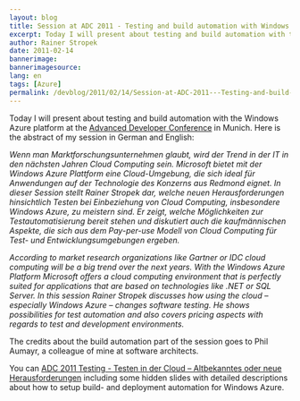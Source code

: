 ```yaml
---
layout: blog
title: Session at ADC 2011 - Testing and build automation with Windows Azure
excerpt: Today I will present about testing and build automation with the Windows Azure platform at the Advanced Developer Conference in Munich.
author: Rainer Stropek
date: 2011-02-14
bannerimage: 
bannerimagesource: 
lang: en
tags: [Azure]
permalink: /devblog/2011/02/14/Session-at-ADC-2011---Testing-and-build-automation-with-Windows-Azure
---
```


<p>Today I will present about testing and build automation with the Windows Azure platform at the <a href="http://www.adc2011.de/" target="_blank">Advanced Developer Conference</a> in Munich. Here is the abstract of my session in German and English:</p><p>
  <em>Wenn man Marktforschungsunternehmen glaubt, wird der Trend in der IT in den nächsten Jahren Cloud Computing sein. Microsoft bietet mit der Windows Azure Plattform eine Cloud-Umgebung, die sich ideal für Anwendungen auf der Technologie des Konzerns aus Redmond eignet. In dieser Session stellt Rainer Stropek dar, welche neuen Herausforderungen hinsichtlich Testen bei Einbeziehung von Cloud Computing, insbesondere Windows Azure, zu meistern sind. Er zeigt, welche Möglichkeiten zur Testautomatisierung bereit stehen und diskutiert auch die kaufmännischen Aspekte, die sich aus dem Pay-per-use Modell von Cloud Computing für Test- und Entwicklungsumgebungen ergeben.</em>
</p><p>
  <em>According to market research organizations like Gartner or IDC cloud computing will be a big trend over the next years. With the Windows Azure Platform Microsoft offers a cloud computing environment that is perfectly suited for applications that are based on technologies like .NET or SQL Server. In this session Rainer Stropek discusses how using the cloud – especially Windows Azure – changes software testing. He shows possibilities for test automation and also covers pricing aspects with regards to test and development environments.</em>
</p><p>The credits about the build automation part of the session goes to Phil Aumayr, a colleague of mine at software architects.</p><p>You can <a href="{{site.baseurl}}/content/images/blog/2011/02/ADC 2011 Testing - Testen in der Cloud â€“ Altbekanntes oder neue Herausforderungen.pdf" target="_blank">ADC 2011 Testing - Testen in der Cloud – Altbekanntes oder neue Herausforderungen</a> including some hidden slides with detailed descriptions about how to setup build- and deployment automation for Windows Azure.</p>